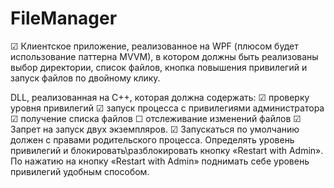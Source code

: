 # FileManager

☑ Клиентское приложение, реализованное на WPF (плюсом будет использование
паттерна MVVM), в котором должны быть реализованы выбор директории, список
файлов, кнопка повышения привилегий и запуск файлов по двойному клику.

DLL, реализованная на C++, которая должна содержать:
☑ проверку уровня привилегий
☑ запуск процесса с привилегиями администратора
☑ получение списка файлов
☐ отслеживание изменений файлов
☑ Запрет на запуск двух экземпляров.
☑ Запускаться по умолчанию должен с правами родительского процесса. Определять
уровень привилегий и блокировать\разблокировать кнопку «Restart with Admin». По
нажатию на кнопку «Restart with Admin» поднимать себе уровень привилегий удобным
способом.

